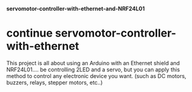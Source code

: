 #### servomotor-controller-with-ethernet-and-NRF24L01 ####
# continue servomotor-controller-with-ethernet 
This project is all about using an Arduino with an Ethernet shield and NRF24L01.... be controlling 2LED and a servo, 
but you can apply this method to control any electronic device you want. (such as DC motors, buzzers, relays, stepper motors, etc..)

